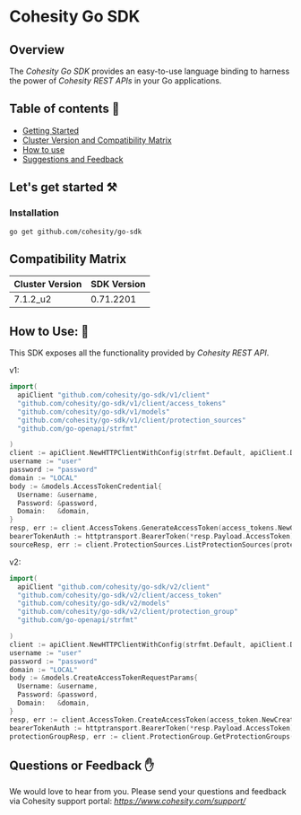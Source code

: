 Cohesity Go SDK
===============

## Overview
The *Cohesity Go SDK*  provides an easy-to-use language binding to
harness the power of *Cohesity REST APIs* in your Go applications.

## Table of contents :scroll:
 - [Getting Started](#get-started)
 - [Cluster Version and Compatibility Matrix](#compatibility-matrix)
 - [How to use](#howto)
 - [Suggestions and Feedback](#suggest)
 

## <a name="get-started"></a> Let's get started :hammer_and_pick:

### Installation
```
go get github.com/cohesity/go-sdk
```
## <a name="compatibility-matrix"></a> Compatibility Matrix

|Cluster Version| SDK Version|
|---|--|
|7.1.2_u2|0.71.2201|
## <a name="howto"></a> How to Use: :mag_right:
This SDK exposes all the functionality provided by *Cohesity REST API*.

v1:
```go
import(
  apiClient "github.com/cohesity/go-sdk/v1/client"
  "github.com/cohesity/go-sdk/v1/client/access_tokens"
  "github.com/cohesity/go-sdk/v1/models"
  "github.com/cohesity/go-sdk/v1/client/protection_sources"
  "github.com/go-openapi/strfmt"

)
client := apiClient.NewHTTPClientWithConfig(strfmt.Default, apiClient.DefaultTransportConfig().WithHost("cluster_ip"))
username := "user"
password := "password"
domain := "LOCAL"
body := &models.AccessTokenCredential{
  Username: &username,
  Password: &password,
  Domain:   &domain,
}
resp, err := client.AccessTokens.GenerateAccessToken(access_tokens.NewGenerateAccessTokenParams().WithBody(body), nil)
bearerTokenAuth := httptransport.BearerToken(*resp.Payload.AccessToken) # the bearertoken is the authentication we use to access the APIs
sourceResp, err := client.ProtectionSources.ListProtectionSources(protection_sources.NewListProtectionSourcesParams(), bearerTokenAuth) #example api
```
v2:
```go
import(
  apiClient "github.com/cohesity/go-sdk/v2/client"
  "github.com/cohesity/go-sdk/v2/client/access_token"
  "github.com/cohesity/go-sdk/v2/models"
  "github.com/cohesity/go-sdk/v2/client/protection_group"
  "github.com/go-openapi/strfmt"

)
client := apiClient.NewHTTPClientWithConfig(strfmt.Default, apiClient.DefaultTransportConfig().WithHost("cluster_ip"))
username := "user"
password := "password"
domain := "LOCAL"
body := &models.CreateAccessTokenRequestParams{
  Username: &username,
  Password: &password,
  Domain:   &domain,
}
resp, err := client.AccessToken.CreateAccessToken(access_token.NewCreateAccessTokenParams().WithBody(body), nil)
bearerTokenAuth := httptransport.BearerToken(*resp.Payload.AccessToken) # the bearertoken is the authentication we use to access the APIs
protectionGroupResp, err := client.ProtectionGroup.GetProtectionGroups(protection_group.NewGetProtectionGroupsParams(), bearerTokenAuth) #example api
```

## <a name ="suggest"></a> Questions or Feedback :raised_hand:

We would love to hear from you. Please send your questions and feedback via Cohesity support portal: *https://www.cohesity.com/support/*
